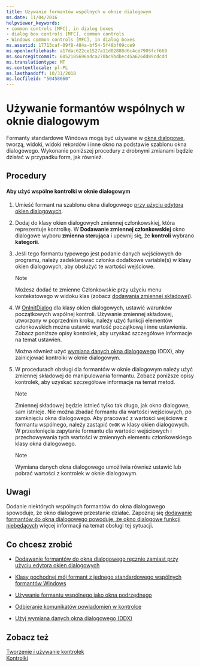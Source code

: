 ```yaml
---
title: Używanie formantów wspólnych w oknie dialogowym
ms.date: 11/04/2016
helpviewer_keywords:
- common controls [MFC], in dialog boxes
- dialog box controls [MFC], common controls
- Windows common controls [MFC], in dialog boxes
ms.assetid: 17713caf-09f8-484a-bf54-5f48bf09cce9
ms.openlocfilehash: a17dac622ce1527a11d02888d6c4ce7905fcf669
ms.sourcegitcommit: 6052185696adca270bc9bdbec45a626dd89cdcdd
ms.translationtype: MT
ms.contentlocale: pl-PL
ms.lasthandoff: 10/31/2018
ms.locfileid: "50458660"
---
```

# <a name="using-common-controls-in-a-dialog-box"></a>Używanie formantów wspólnych w oknie dialogowym

Formanty standardowe Windows mogą być używane w [okna dialogowe](../mfc/dialog-boxes.md), tworzą, widoki, widoki rekordów i inne okno na podstawie szablonu okna dialogowego. Wykonanie poniższej procedury z drobnymi zmianami będzie działać w przypadku form, jak również.

## <a name="procedures"></a>Procedury

#### <a name="to-use-a-common-control-in-a-dialog-box"></a>Aby użyć wspólne kontrolki w oknie dialogowym

1. Umieść formant na szablonu okna dialogowego [przy użyciu edytora okien dialogowych](../mfc/using-the-dialog-editor-to-add-controls.md).

1. Dodaj do klasy okien dialogowych zmiennej członkowskiej, która reprezentuje kontrolkę. W **Dodawanie zmiennej członkowskiej** okno dialogowe wyboru **zmienna sterująca** i upewnij się, że **kontroli** wybrano **kategorii**.

1. Jeśli tego formantu typowego jest podanie danych wejściowych do programu, należy zadeklarować członka dodatkowe variable(s) w klasy okien dialogowych, aby obsłużyć te wartości wejściowe.

    > [!NOTE]
    >  Możesz dodać te zmienne Członkowskie przy użyciu menu kontekstowego w widoku klas (zobacz [dodawania zmiennej składowej](../ide/adding-a-member-variable-visual-cpp.md)).

1. W [OnInitDialog](../mfc/reference/cdialog-class.md#oninitdialog) dla klasy okien dialogowych, ustawić warunków początkowych wspólnej kontroli. Używanie zmiennej składowej, utworzony w poprzednim kroku, należy użyć funkcji elementów członkowskich można ustawić wartość początkową i inne ustawienia. Zobacz poniższe opisy kontrolek, aby uzyskać szczegółowe informacje na temat ustawień.

   Można również użyć [wymiana danych okna dialogowego](../mfc/dialog-data-exchange-and-validation.md) (DDX), aby zainicjować kontrolki w oknie dialogowym.

1. W procedurach obsługi dla formantów w oknie dialogowym należy użyć zmiennej składowej do manipulowania formantu. Zobacz poniższe opisy kontrolek, aby uzyskać szczegółowe informacje na temat metod.

    > [!NOTE]
    >  Zmiennej składowej będzie istnieć tylko tak długo, jak okno dialogowe, sam istnieje. Nie można zbadać formantu dla wartości wejściowych, po zamknięciu okna dialogowego. Aby pracować z wartości wejściowe z formantu wspólnego, należy zastąpić `OnOK` w klasy okien dialogowych. W przesłonięcia zapytanie formantu dla wartości wejściowych i przechowywania tych wartości w zmiennych elementu członkowskiego klasy okna dialogowego.

    > [!NOTE]
    >  Wymiana danych okna dialogowego umożliwia również ustawić lub pobrać wartości z kontrolek w oknie dialogowym.

## <a name="remarks"></a>Uwagi

Dodanie niektórych wspólnych formantów do okna dialogowego spowoduje, że okno dialogowe przestanie działać. Zapoznaj się [dodawanie formantów do okna dialogowego powoduje, że okno dialogowe funkcji niebędących](../windows/adding-controls-to-a-dialog-causes-the-dialog-to-no-longer-function.md) więcej informacji na temat obsługi tej sytuacji.

## <a name="what-do-you-want-to-do"></a>Co chcesz zrobić

- [Dodawanie formantów do okna dialogowego ręcznie zamiast przy użyciu edytora okien dialogowych](../mfc/adding-controls-by-hand.md)

- [Klasy pochodnej mój formant z jednego standardowego wspólnych formantów Windows](../mfc/deriving-controls-from-a-standard-control.md)

- [Używanie formantu wspólnego jako okna podrzędnego](../mfc/using-a-common-control-as-a-child-window.md)

- [Odbieranie komunikatów powiadomień w kontrolce](../mfc/receiving-notification-from-common-controls.md)

- [Użyj wymiana danych okna dialogowego (DDX)](../mfc/dialog-data-exchange-and-validation.md)

## <a name="see-also"></a>Zobacz też

[Tworzenie i używanie kontrolek](../mfc/making-and-using-controls.md)<br/>
[Kontrolki](../mfc/controls-mfc.md)

